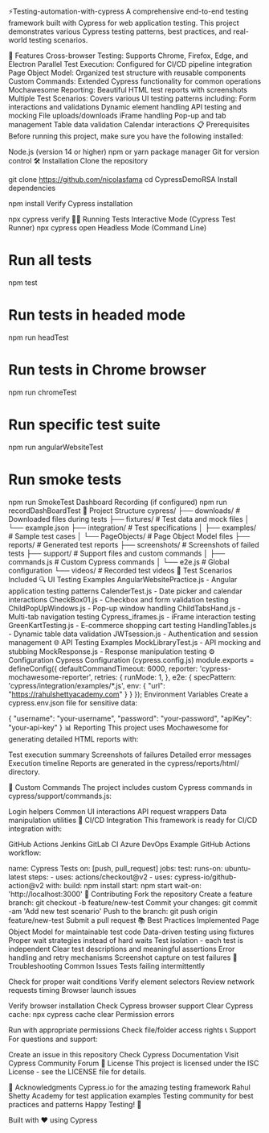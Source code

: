 ⚡Testing-automation-with-cypress
A comprehensive end-to-end testing framework built with Cypress for web application testing. This project demonstrates various Cypress testing patterns, best practices, and real-world testing scenarios.

🚀 Features
Cross-browser Testing: Supports Chrome, Firefox, Edge, and Electron
Parallel Test Execution: Configured for CI/CD pipeline integration
Page Object Model: Organized test structure with reusable components
Custom Commands: Extended Cypress functionality for common operations
Mochawesome Reporting: Beautiful HTML test reports with screenshots
Multiple Test Scenarios: Covers various UI testing patterns including:
Form interactions and validations
Dynamic element handling
API testing and mocking
File uploads/downloads
iFrame handling
Pop-up and tab management
Table data validation
Calendar interactions
📋 Prerequisites
Before running this project, make sure you have the following installed:

Node.js (version 14 or higher)
npm or yarn package manager
Git for version control
🛠️ Installation
Clone the repository

git clone https://github.com/nicolasfama
cd CypressDemoRSA
Install dependencies

npm install
Verify Cypress installation

npx cypress verify
🏃‍♂️ Running Tests
Interactive Mode (Cypress Test Runner)
npx cypress open
Headless Mode (Command Line)
# Run all tests
npm test

# Run tests in headed mode
npm run headTest

# Run tests in Chrome browser
npm run chromeTest

# Run specific test suite
npm run angularWebsiteTest

# Run smoke tests
npm run SmokeTest
Dashboard Recording (if configured)
npm run recordDashBoardTest
📁 Project Structure
cypress/
├── downloads/          # Downloaded files during tests
├── fixtures/           # Test data and mock files
│   └── example.json
├── integration/        # Test specifications
│   ├── examples/       # Sample test cases
│   └── PageObjects/    # Page Object Model files
├── reports/            # Generated test reports
├── screenshots/        # Screenshots of failed tests
├── support/           # Support files and custom commands
│   ├── commands.js    # Custom Cypress commands
│   └── e2e.js        # Global configuration
└── videos/            # Recorded test videos
📝 Test Scenarios Included
🔍 UI Testing Examples
AngularWebsitePractice.js - Angular application testing patterns
CalenderTest.js - Date picker and calendar interactions
CheckBox01.js - Checkbox and form validation testing
ChildPopUpWindows.js - Pop-up window handling
ChildTabsHand.js - Multi-tab navigation testing
Cypress_iframes.js - iFrame interaction testing
GreenKartTesting.js - E-commerce shopping cart testing
HandlingTables.js - Dynamic table data validation
JWTsession.js - Authentication and session management
🌐 API Testing Examples
MockLibraryTest.js - API mocking and stubbing
MockResponse.js - Response manipulation testing
⚙️ Configuration
Cypress Configuration (cypress.config.js)
module.exports = defineConfig({
  defaultCommandTimeout: 6000,
  reporter: 'cypress-mochawesome-reporter',
  retries: {
    runMode: 1,
  },
  e2e: {
    specPattern: 'cypress/integration/examples/*.js',
    env: {
      "url": "https://rahulshettyacademy.com"
    }
  }
});
Environment Variables
Create a cypress.env.json file for sensitive data:

{
  "username": "your-username",
  "password": "your-password",
  "apiKey": "your-api-key"
}
📊 Reporting
This project uses Mochawesome for generating detailed HTML reports with:

Test execution summary
Screenshots of failures
Detailed error messages
Execution timeline
Reports are generated in the cypress/reports/html/ directory.

🔧 Custom Commands
The project includes custom Cypress commands in cypress/support/commands.js:

Login helpers
Common UI interactions
API request wrappers
Data manipulation utilities
🚀 CI/CD Integration
This framework is ready for CI/CD integration with:

GitHub Actions
Jenkins
GitLab CI
Azure DevOps
Example GitHub Actions workflow:

name: Cypress Tests
on: [push, pull_request]
jobs:
  test:
    runs-on: ubuntu-latest
    steps:
      - uses: actions/checkout@v2
      - uses: cypress-io/github-action@v2
        with:
          build: npm install
          start: npm start
          wait-on: 'http://localhost:3000'
🤝 Contributing
Fork the repository
Create a feature branch: git checkout -b feature/new-test
Commit your changes: git commit -am 'Add new test scenario'
Push to the branch: git push origin feature/new-test
Submit a pull request
📚 Best Practices Implemented
Page Object Model for maintainable test code
Data-driven testing using fixtures
Proper wait strategies instead of hard waits
Test isolation - each test is independent
Clear test descriptions and meaningful assertions
Error handling and retry mechanisms
Screenshot capture on test failures
🐛 Troubleshooting
Common Issues
Tests failing intermittently

Check for proper wait conditions
Verify element selectors
Review network requests timing
Browser launch issues

Verify browser installation
Check Cypress browser support
Clear Cypress cache: npx cypress cache clear
Permission errors

Run with appropriate permissions
Check file/folder access rights
📞 Support
For questions and support:

Create an issue in this repository
Check Cypress Documentation
Visit Cypress Community Forum
📄 License
This project is licensed under the ISC License - see the LICENSE file for details.

🙏 Acknowledgments
Cypress.io for the amazing testing framework
Rahul Shetty Academy for test application examples
Testing community for best practices and patterns
Happy Testing! 🎉

Built with ❤️ using Cypress
